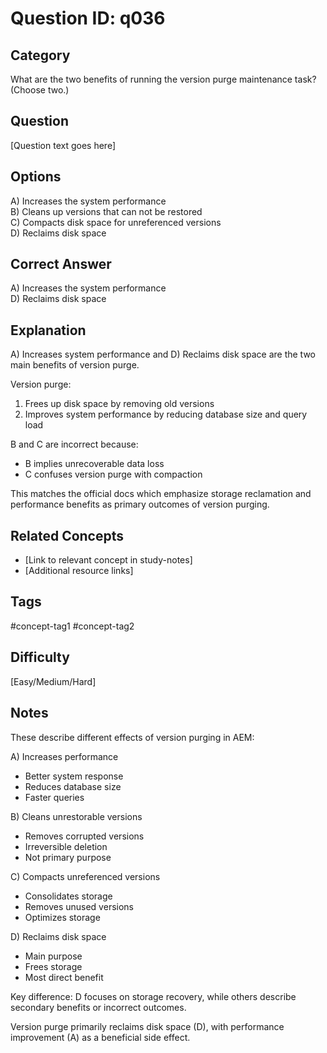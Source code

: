 # Question ID: q036

## Category
What are the two benefits of running the version purge maintenance task? (Choose two.)

## Question
[Question text goes here]

## Options
A) Increases the system performance  <br /> 
B) Cleans up versions that can not be restored  <br /> 
C) Compacts disk space for unreferenced versions  <br /> 
D) Reclaims disk space <br /> 

## Correct Answer
A) Increases the system performance  <br />  D) Reclaims disk space

## Explanation
A) Increases system performance and D) Reclaims disk space are the two main benefits of version purge.

Version purge:
1. Frees up disk space by removing old versions
2. Improves system performance by reducing database size and query load

B and C are incorrect because:
- B implies unrecoverable data loss
- C confuses version purge with compaction

This matches the official docs which emphasize storage reclamation and performance benefits as primary outcomes of version purging.

## Related Concepts
- [Link to relevant concept in study-notes]
- [Additional resource links]

## Tags
#concept-tag1 #concept-tag2

## Difficulty
[Easy/Medium/Hard]

## Notes
These describe different effects of version purging in AEM:

A) Increases performance
- Better system response
- Reduces database size
- Faster queries

B) Cleans unrestorable versions
- Removes corrupted versions
- Irreversible deletion
- Not primary purpose

C) Compacts unreferenced versions
- Consolidates storage
- Removes unused versions
- Optimizes storage

D) Reclaims disk space
- Main purpose
- Frees storage
- Most direct benefit

Key difference: D focuses on storage recovery, while others describe secondary benefits or incorrect outcomes.

Version purge primarily reclaims disk space (D), with performance improvement (A) as a beneficial side effect.